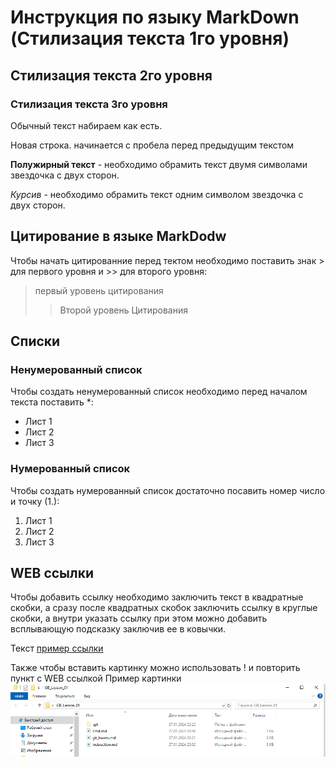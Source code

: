# Инструкция по языку MarkDown (Стилизация текста 1го уровня)

## Стилизация текста 2го уровня

### Стилизация текста 3го уровня

Обычный текст набираем как есть.

Новая строка. начинается с пробела перед предыдущим текстом

**Полужирный текст** - необходимо обрамить текст двумя символами звездочка с двух сторон.

*Курсив* - необходимо обрамить текст одним символом звездочка с двух сторон.

## Цитирование в языке MarkDodw
Чтобы начать цитированние перед тектом необходимо поставить знак > для первого уровня и >> для второго уровня:
> первый уровень цитирования
>> Второй уровень Цитирования
## Списки
### Ненумерованный список
Чтобы создать ненумерованный список необходимо перед началом текста поставить *:
* Лист 1
* Лист 2
* Лист 3
### Нумерованный список
Чтобы создать нумерованный список достаточно посавить номер число и точку (1.):
1. Лист 1
2. Лист 2
2. Лист 3

## WEB ссылки
Чтобы добавить ссылку необходимо заключить текст в квадратные скобки, а сразу после квадратных скобок заключить ссылку в круглые скобки, а внутри указать ссылку при этом можно добавить всплывающую подсказку заключив ее в ковычки. 

Текст [пример ссылки](http.example.com "Всплывающая подсказка")

Также чтобы вставить картинку можно использовать ! и повторить пункт с WEB ссылкой
Пример картинки ![Alt text](image.png)